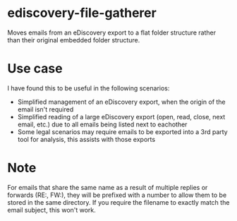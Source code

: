 # ediscovery-file-gatherer
 Moves emails from an eDiscovery export to a flat folder structure rather than their original embedded folder structure.


# Use case

I have found this to be useful in the following scenarios:
- Simplified management of an eDiscovery export, when the origin of the email isn't required
- Simplified reading of a large eDiscovery export (open, read, close, next email, etc.) due to all emails being listed next to eachother
- Some legal scenarios may require emails to be exported into a 3rd party tool for analysis, this assists with those exports

# Note

For emails that share the same name as a result of multiple replies or forwards (RE:, FW:), they will be prefixed with a number to allow them to be stored in the same directory.
If you require the filename to exactly match the email subject, this won't work.
